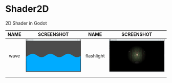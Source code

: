 # Shader2D

2D Shader in Godot

| NAME | SCREENSHOT                     | NAME       | SCREENSHOT                       |
|:----:| ------------------------------ |:----------:|:--------------------------------:|
| wave | ![wave](.screenshots/wave.png) | flashlight | ![](.screenshots/flashlight.png) |
|      |                                |            |                                  |
|      |                                |            |                                  |
